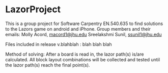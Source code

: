# LazorProject

This is a group project for Software Carpentry EN.540.635 to find solutions to the Lazors game on android and iPhone.
Group members and their emails:
  Molly Acord, macord1@jhu.edu
  Sreelakshmi Sunil, ssunil1@jhu.edu

Files included in release v.blahblah : blah blah blah

Method of solving: After a board is read in, the lazor path(s) is/are calculated. All block layout combinations will be collected and tested until the lazor path(s) reach the final point(s). 
